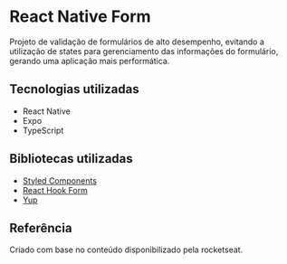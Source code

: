 # React Native Form

Projeto de validação de formulários de alto desempenho, evitando a utilização de states para gerenciamento das informações do formulário, gerando uma aplicação mais performática.

## Tecnologias utilizadas
- React Native
- Expo
- TypeScript

## Bibliotecas utilizadas
- [Styled Components](https://styled-components.com/)
- [React Hook Form](https://react-hook-form.com/)
- [Yup](https://github.com/jquense/yup)

## Referência

Criado com base no conteúdo disponibilizado pela rocketseat.